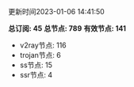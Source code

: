 更新时间2023-01-06 14:41:50

**总订阅: 45**
**总节点: 789**
**有效节点: 141**
- v2ray节点: 116
- trojan节点: 6
- ss节点: 15
- ssr节点: 4
